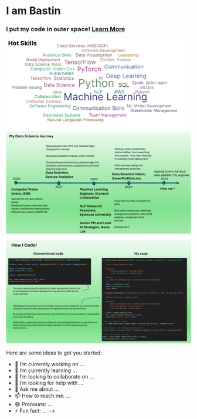 # I am Bastin 

 ### I put my code in outer space! [Learn More](https://tinyurl.com/2y66uber)

<img align="right" src="skills.png" alt="skills">

![Alt Text](career.png)

![Alt Text](howicode.png)


Here are some ideas to get you started:

- 🔭 I’m currently working on ...
- 🌱 I’m currently learning ...
- 👯 I’m looking to collaborate on ...
- 🤔 I’m looking for help with ...
- 💬 Ask me about ...
- 📫 How to reach me: ...
- 😄 Pronouns: ...
- ⚡ Fun fact: ...
-->
